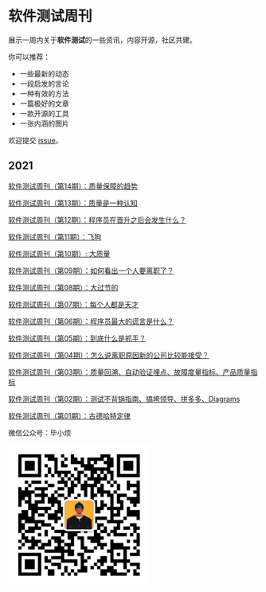 # 软件测试周刊
展示一周内关于**软件测试**的一些资讯，内容开源，社区共建。

你可以推荐：

- 一些最新的动态
- 一段启发的言论
- 一种有效的方法
- 一篇极好的文章
- 一款开源的工具
- 一张内涵的图片

欢迎提交 [issue](https://github.com/bxiaopeng/SoftwareTestingWeekly/issues)。



## 2021

[软件测试周刊（第14期）：质量保障的趋势](https://www.yuque.com/duoduo-b2n97/lvg8r2/wauwfh)

[软件测试周刊（第13期）：质量是一种认知](https://www.yuque.com/duoduo-b2n97/lvg8r2/zb0ahg)

[软件测试周刊（第12期）：程序员在晋升之后会发生什么？](https://www.yuque.com/duoduo-b2n97/lvg8r2/xtee09)

[软件测试周刊（第11期）：飞狗](https://www.yuque.com/duoduo-b2n97/lvg8r2/mii2oe)

[软件测试周刊（第10期）: 大质量](https://www.yuque.com/duoduo-b2n97/lvg8r2/ahtyoz)

[软件测试周刊（第09期）：如何看出一个人要离职了？](https://www.yuque.com/duoduo-b2n97/lvg8r2/nhc3l2)

[软件测试周刊（第08期）：大过节的](https://www.yuque.com/duoduo-b2n97/lvg8r2/cvec0q)

[软件测试周刊（第07期）：每个人都是天才](https://www.yuque.com/duoduo-b2n97/lvg8r2/ubzocv)

[软件测试周刊（第06期）：程序员最大的谎言是什么？](https://www.yuque.com/duoduo-b2n97/lvg8r2/dfakhc)

[软件测试周刊（第05期）：到底什么是抓手？](https://www.yuque.com/duoduo-b2n97/lvg8r2/qv7uhe)

[软件测试周刊（第04期）：怎么说离职原因新的公司比较能接受？](https://www.yuque.com/duoduo-b2n97/lvg8r2/xttppu)

[软件测试周刊（第03期）：质量回溯、自动验证埋点、故障度量指标、产品质量指标]( https://www.yuque.com/duoduo-b2n97/lvg8r2/ymrl0h) 

[软件测试周刊（第02期）：测试不背锅指南、搞垮领导、拼多多、Diagrams](https://www.yuque.com/duoduo-b2n97/lvg8r2/ewobh3)

[软件测试周刊（第01期）：古德哈特定律](https://www.yuque.com/duoduo-b2n97/lvg8r2/dbor1s)



微信公众号：毕小烦

<img src="./imgs/gongzhonghao.jpg" style="zoom: 33%;" />